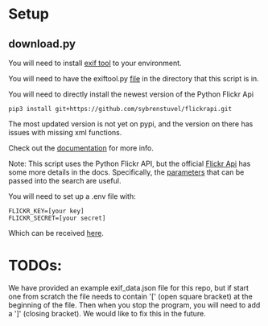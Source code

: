 # Setup

## download.py

You will need to install [exif tool](https://exiftool.org/) to your environment.

You will need to have the exiftool.py [file](https://github.com/smarnach/pyexiftool/blob/master/exiftool.py) in the directory that this script is in.

You will need to directly install the newest version of the Python Flickr Api

    pip3 install git+https://github.com/sybrenstuvel/flickrapi.git

The most updated version is not yet on pypi, and the version on there has issues
with missing xml functions.

Check out the [documentation](https://stuvel.eu/flickrapi-doc/) for more info.

Note: This script uses the Python Flickr API, but the official [Flickr Api](https://www.flickr.com/services/api/) has some more details in the docs. Specifically, the [parameters](https://www.flickr.com/services/api/flickr.photos.search.html) that can be passed into the search are useful. 

You will need to set up a .env file with:

    FLICKR_KEY=[your key]
    FLICKR_SECRET=[your secret]

Which can be received [here](https://www.flickr.com/services/apps/create/apply/).


# TODOs: 

We have provided an example exif_data.json file for this repo, but if start one from scratch
the file needs to contain '[' (open square bracket) at the beginning of the file.
Then when you stop the program, you will need to add a ']' (closing bracket). We would like to fix this in the future.